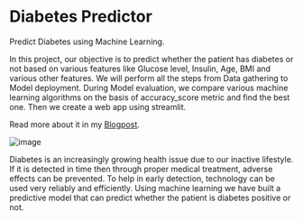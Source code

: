 # Diabetes Predictor
Predict Diabetes using Machine Learning.

In this project, our objective is to predict whether the patient has diabetes or not based on various features like Glucose level, Insulin, Age, BMI and various other features.  We will perform all the steps from Data gathering to Model deployment. During Model evaluation, we compare various machine learning algorithms on the basis of accuracy_score metric and find the best one. Then we create a web app using streamlit. 

Read more about it in my [Blogpost](https://medium.com/@ktarun1681/diabetes-prediction-web-app-ea49147f6ed0).

![image](https://user-images.githubusercontent.com/92631457/152490814-91d09a0a-47ad-40af-8270-82756f4db4e4.png)


Diabetes is an increasingly growing health issue due to our inactive lifestyle. If it is detected in time then through proper medical treatment, adverse effects can be prevented. To help in early detection, technology can be used very reliably and efficiently. Using machine learning we have built a predictive model that can predict whether the patient is diabetes positive or not.
